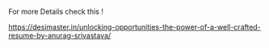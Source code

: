 For more Details check this ! 

https://desimaster.in/unlocking-opportunities-the-power-of-a-well-crafted-resume-by-anurag-srivastava/
